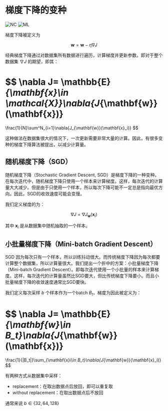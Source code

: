# 梯度下降的变种

![NC](https://img.shields.io/badge/LH-Neural%20Compulation-red)
![ML](https://img.shields.io/badge/LH-Machine%20Learning-red)

梯度下降被定义为

$$
\mathbf{w} = \mathbf{w} - \eta \nabla J
$$

经典梯度下降通过对数据集所有数据进行遍历，计算梯度并更新参数。即对于整个数据集 $\nabla J$ 的期望，即其：

$$
\nabla J=
\mathbb{E}_{\mathbf{x}\in \mathcal{X}}\nabla{J_{\mathbf{w}}(\mathbf{x})}
=
\frac{1}{N}\sum^N_{i=1}\nabla{J_{\mathbf{w}}(\mathbf{x}_i)}
$$

这种做法在数据集很大的情况下，一次更新需要非常大量的计算。因此，有很多变种的梯度下降算法被提出，以减少计算量。


## 随机梯度下降（SGD）

随机梯度下降（Stochastic Gradient Descent, SGD）是梯度下降的一种变种。在每次迭代中，随机梯度下降只使用一个样本来计算梯度。这样，每次迭代的计算量大大减少。但是由于只使用一个样本，所以每次下降可能不一定总是指向最优方向。因此，SGD的收敛速度可能会变慢。

我们定义梯度的为：

$$
\nabla J=\nabla{J_{\mathbf{w}}(\mathbf{x}_i)}
$$

其中 $\mathbf{x}_i$ 是从数据集中随机抽取的一个样本。

## 小批量梯度下降（Mini-batch Gradient Descent）

SGD 因为每次只有一个样本，所以训练抖动很大。而传统梯度下降因为每次都要计算整个数据集，所以计算量很大。我们提出一个折中的方案：小批量梯度下降（Mini-batch Gradient Descent）。即每次迭代使用一个小批量的样本来计算梯度。这样，每次迭代的计算量虽然比SGD要大，但比传统梯度下降要小。而且小批量梯度下降的收敛速度通常比SGD要快。

我们定义每次采样 $b$ 个样本作为一个batch $B_t$，梯度为因此被定义为：

$$
\nabla J=
\mathbb{E}_{\mathbf{w}\in B_t}\nabla{J_{\mathbf{w}}(\mathbf{x})}
=
\frac{1}{|B_t|}\sum_{\mathbf{x}_i\in B_t}\nabla{J_{\mathbf{w}}(\mathbf{x}_i)}
$$

有两种方式从数据集中采样：
- replacement：在取出数据点后放回，即可以重复取
- without replacement：在取出数据点后不放回

通常来说 $b\in \{32, 64, 128\}$